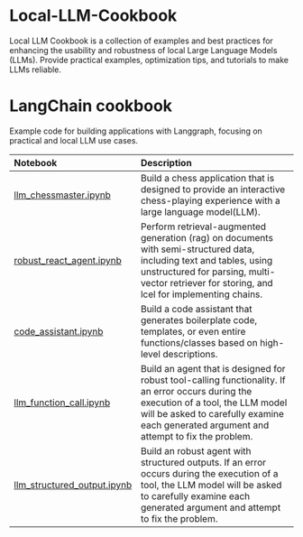 # Local-LLM-Cookbook
Local LLM Cookbook is a collection of examples and best practices for enhancing the usability and robustness of local Large Language Models (LLMs). Provide practical examples, optimization tips, and tutorials to make LLMs reliable.

# LangChain cookbook

Example code for building applications with Langgraph, focusing on practical and local LLM use cases.

Notebook | Description
:- | :-
[llm_chessmaster.ipynb](https://github.com/r95222023/Local-LLM-Cookbook/tree/main/Langgraph/llm_chessmaster.ipynb) | Build a chess application that is designed to provide an interactive chess-playing experience with a large language model(LLM).
[robust_react_agent.ipynb](https://github.com/r95222023/Local-LLM-Cookbook/tree/main/Langgraph/robust_react_agent.ipynb) | Perform retrieval-augmented generation (rag) on documents with semi-structured data, including text and tables, using unstructured for parsing, multi-vector retriever for storing, and lcel for implementing chains.
[code_assistant.ipynb](https://github.com/r95222023/Local-LLM-Cookbook/tree/main/Langgraph/code_assistant.ipynb) | Build a code assistant that generates boilerplate code, templates, or even entire functions/classes based on high-level descriptions.
[llm_function_call.ipynb](https://github.com/r95222023/Local-LLM-Cookbook/tree/main/Langgraph/llm_function_call.ipynb) | Build an agent that is designed for robust tool-calling functionality. If an error occurs during the execution of a tool, the LLM model will be asked to carefully examine each generated argument and attempt to fix the problem.
[llm_structured_output.ipynb](https://github.com/langchain-ai/langchain/tree/master/cookbook/llm_structured_output.ipynb) | Build an robust agent with structured outputs. If an error occurs during the execution of a tool, the LLM model will be asked to carefully examine each generated argument and attempt to fix the problem.
